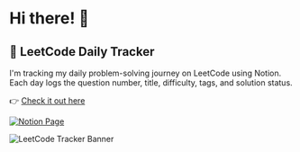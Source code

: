 # Hi there! 👋

## 🚀 LeetCode Daily Tracker

I'm tracking my daily problem-solving journey on LeetCode using Notion.  
Each day logs the question number, title, difficulty, tags, and solution status.

👉 [Check it out here](https://www.notion.so/LeetCode-Daily-Tracker-205c4bb8946680b5802cfa7f206f8968?source=copy_link)

[![Notion Page](https://img.shields.io/badge/Notion-LeetCode_Tracker-blue?logo=notion)](https://your-notion-url-here)

![LeetCode Tracker Banner](https://source.unsplash.com/1600x400/?leetcode,terminal,code)

